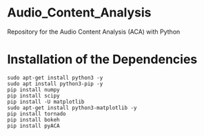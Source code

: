# Audio_Content_Analysis
Repository for the Audio Content Analysis (ACA) with Python

# Installation of the Dependencies

```
sudo apt-get install python3 -y
sudo apt install python3-pip -y
pip install numpy
pip install scipy
pip install -U matplotlib
sudo apt-get install python3-matplotlib -y
pip install tornado
pip install bokeh
pip install pyACA
```
